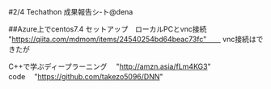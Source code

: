 
#2/4  Techathon 成果報告シ-ト@dena  

##Azure上でcentos7.4 セットアップ　ローカルPCとvnc接続　　  　　
　"https://qiita.com/mdmom/items/24540254bd64beac73fc"　　
 vnc接続はできたが

 C++で学ぶディープラーニング　 "http://amzn.asia/fLm4KG3"  
  code 　"https://github.com/takezo5096/DNN"     
